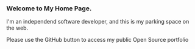 ### Welcome to My Home Page.
I'm an independend software developer, and this is my parking space on the web.

Please use the GitHub button to access my public Open Source portfolio
